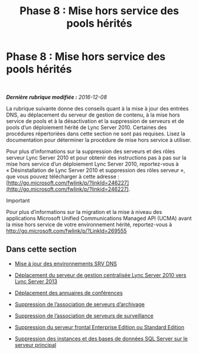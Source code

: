 ﻿---
title: 'Phase 8 : Mise hors service des pools hérités'
TOCTitle: 'Phase 8 : Mise hors service des pools hérités'
ms:assetid: 1c68e5d8-fb5f-45e6-b6e3-27f5e830c966
ms:mtpsurl: https://technet.microsoft.com/fr-fr/library/JJ204724(v=OCS.15)
ms:contentKeyID: 49296424
ms.date: 12/28/2016
mtps_version: v=OCS.15
ms.translationtype: HT
---

# Phase 8 : Mise hors service des pools hérités

 

_**Dernière rubrique modifiée :** 2016-12-08_

La rubrique suivante donne des conseils quant à la mise à jour des entrées DNS, au déplacement du serveur de gestion de contenu, à la mise hors service de pools et à la désactivation et la suppression de serveurs et de pools d’un déploiement hérité de Lync Server 2010. Certaines des procédures répertoriées dans cette section ne sont pas requises. Lisez la documentation pour déterminer la procédure de mise hors service à utiliser.

Pour plus d’informations sur la suppression des serveurs et des rôles serveur Lync Server 2010 et pour obtenir des instructions pas à pas sur la mise hors service d’un déploiement Lync Server 2010, reportez-vous à « Désinstallation de Lync Server 2010 et suppression des rôles serveur », que vous pouvez télécharger à cette adresse : [http://go.microsoft.com/fwlink/p/?linkId=246227](http://go.microsoft.com/fwlink/p/?linkid=246227).

> [!important]  
> Pour plus d’informations sur la migration et la mise à niveau des applications Microsoft Unified Communications Managed API (UCMA) avant la mise hors service de votre environnement hérité, reportez-vous à <a href="http://go.microsoft.com/fwlink/p/?linkid=269555">http://go.microsoft.com/fwlink/p/?LinkId=269555</a>

## Dans cette section

  -   
    [Mise à jour des environnements SRV DNS](update-dns-srv-records.md)

  -   
    [Déplacement du serveur de gestion centralisée Lync Server 2010 vers Lync Server 2013](move-the-lync-server-2010-central-management-server-to-lync-server-2013.md)

  -   
    [Déplacement des annuaires de conférences](move-lync-server-2010-conference-directories-to-lync-server-2013.md)

  -   
    [Suppression de l’association de serveurs d’archivage](remove-the-archiving-server-association.md)

  -   
    [Suppression de l’association de serveurs de surveillance](remove-the-monitoring-server-association.md)

  -   
    [Suppression du serveur frontal Enterprise Edition ou Standard Edition](remove-the-enterprise-edition-front-end-server-or-standard-edition-front-end-server.md)

  -   
    [Suppression des instances et des bases de données SQL Server sur le serveur principal](remove-sql-server-instances-and-databases-on-the-back-end-server.md)

